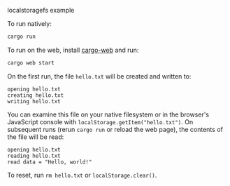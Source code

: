 localstoragefs example

To run natively:

```sh
cargo run
```

To run on the web, install [cargo-web](https://github.com/koute/cargo-web) and run:

```sh
cargo web start
```

On the first run, the file `hello.txt` will be created and written to:

```
opening hello.txt
creating hello.txt
writing hello.txt
```

You can examine this file on your native filesystem or in the browser's JavaScript console
with `localStorage.getItem("hello.txt")`. On subsequent runs (rerun `cargo run` or reload
the web page), the contents of the file will be read:

```
opening hello.txt
reading hello.txt
read data = "Hello, world!"
```

To reset, run `rm hello.txt` or `localStorage.clear()`.
